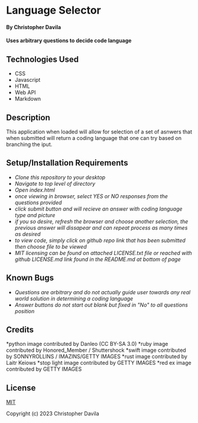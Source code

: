 #  Language Selector

####  **By Christopher Davila**

#### Uses arbitrary questions to decide code language

## Technologies Used

* CSS
* Javascript
* HTML
* Web API
* Markdown

## Description

This application when loaded will allow for selection of a set of asnwers that when submitted will return a coding language that one can try based on branching the iput.

## Setup/Installation Requirements

* _Clone this repository to your desktop_
* _Navigate to top level of directory_
* _Open index.html_
* _once viewing in browser, select YES or NO responses from the questions provided_
* _click submit button and will recieve an answer with coding language type and picture_
* _if you so desire, refresh the browser and choose another selection, the previous answer will dissapear and can repeat process as many times as desired_
* _to view code, simply click on github repo link that has been submitted then choose file to be viewed_
* _MIT licensing can be found on attached LICENSE.txt file or reached with github LICENSE.md link found in the README.md at bottom of page_


## Known Bugs

* _Questions are arbitrary and do not actually guide user towards any real world solution in determining a coding language_
* _Answer buttons do not start out blank but fixed in "No" to all questions position_

## Credits

*python image contributed by Danleo (CC BY-SA 3.0)
*ruby image contributed by Honored_Member / Shuttershock
*swift image contributed by SONNYROLLINS / IMAZINS/GETTY IMAGES
*rust image contributed by Laitr Keiows
*stop light image contributed by GETTY IMAGES
*red ex image contributed by GETTY IMAGES

## License

[MIT](https://github.com/ChrisRDavila/Language-Selector/blob/add-license-1/LICENSE.md)

Copyright (c) 2023 Christopher Davila